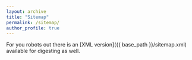 ```yaml
---
layout: archive
title: "Sitemap"
permalink: /sitemap/
author_profile: true
---
```


For you robots out there is an [XML version]({{ base_path }}/sitemap.xml) available for digesting as well.
